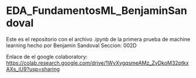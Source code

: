 # EDA_FundamentosML_BenjaminSandoval

Este es el repositorio con el archivo .ipynb de la primera prueba de machine learning hecho por Benjamin Sandoval
Seccion: 002D

Enlace de el google colaboratory:
https://colab.research.google.com/drive/1WyXvgqsmeAMz_ZvDkoM32ptkxAXs_iU9?usp=sharing
